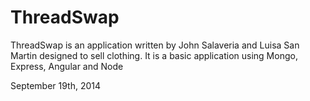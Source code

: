 ThreadSwap
==========
ThreadSwap is an application written by John Salaveria and Luisa San Martin designed to sell clothing.
It is a basic application using Mongo, Express, Angular and Node

September 19th, 2014
